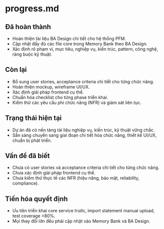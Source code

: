 # progress.md

## Đã hoàn thành
- Hoàn thiện tài liệu BA Design chi tiết cho hệ thống PFM.
- Cập nhật đầy đủ các file core trong Memory Bank theo BA Design.
- Xác định rõ phạm vi, mục tiêu, nghiệp vụ, kiến trúc, pattern, công nghệ, ràng buộc kỹ thuật.

## Còn lại
- Bổ sung user stories, acceptance criteria chi tiết cho từng chức năng.
- Hoàn thiện mockup, wireframe UI/UX.
- Xác định giải pháp frontend cụ thể.
- Chuẩn hóa checklist cho từng phase triển khai.
- Kiểm thử các yêu cầu phi chức năng (NFR) và giám sát liên tục.

## Trạng thái hiện tại
- Dự án đã có nền tảng tài liệu nghiệp vụ, kiến trúc, kỹ thuật vững chắc.
- Sẵn sàng chuyển sang giai đoạn chi tiết hóa chức năng, thiết kế UI/UX, chuẩn bị phát triển.

## Vấn đề đã biết
- Chưa có user stories và acceptance criteria chi tiết cho từng chức năng.
- Chưa xác định giải pháp frontend cụ thể.
- Chưa kiểm thử thực tế các NFR (hiệu năng, bảo mật, reliability, compliance).

## Tiến hóa quyết định
- Ưu tiên triển khai core service trước, import statement manual upload, test coverage >80%.
- Mọi thay đổi lớn đều phải cập nhật vào Memory Bank và BA Design. 